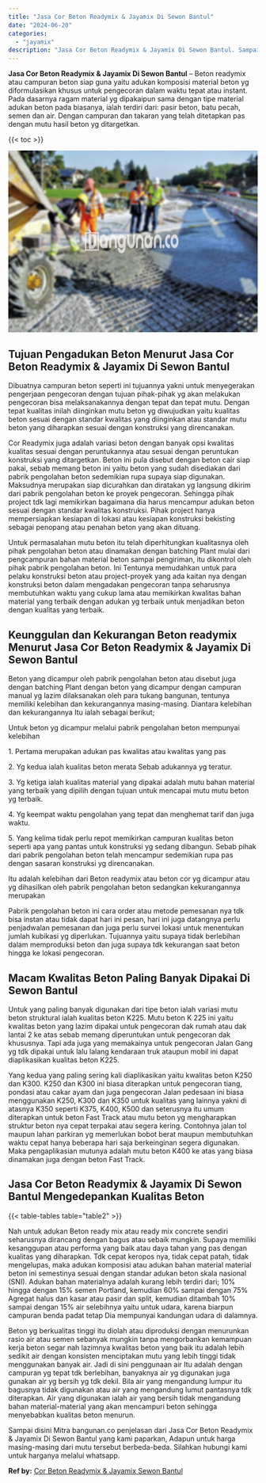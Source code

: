 ```yaml
---
title: "Jasa Cor Beton Readymix & Jayamix Di Sewon Bantul"
date: "2024-06-20"
categories: 
  - "jayamix"
description: "Jasa Cor Beton Readymix & Jayamix Di Sewon Bantul. Sampai disini Mitra bangunan.co penjelasan dari Jasa Cor Beton Readymix & Jayamix Di Sewon Bantul yang kam..."
---
```


**Jasa Cor Beton Readymix & Jayamix Di Sewon Bantul** – Beton readymix atau campuran beton siap guna yaitu adukan komposisi material beton yg diformulasikan khusus untuk pengecoran dalam waktu tepat atau instant. Pada dasarnya ragam material yg dipakaipun sama dengan tipe material adukan beton pada biasanya, ialah terdiri dari: pasir beton, batu pecah, semen dan air. Dengan campuran dan takaran yang telah ditetapkan pas dengan mutu hasil beton yg ditargetkan.

{{< toc >}}

![Jasa Cor Beton Readymix & Jayamix Di Sewon Bantul](/images/jasa-cor-readymix-40.png)

## Tujuan Pengadukan Beton Menurut Jasa Cor Beton Readymix & Jayamix Di Sewon Bantul

Dibuatnya campuran beton seperti ini tujuannya yakni untuk menyegerakan pengerjaan pengecoran dengan tujuan pihak-pihak yg akan melakukan pengecoran bisa melaksanakannya dengan tepat dan tepat mutu. Dengan tepat kualitas inilah diinginkan mutu beton yg diwujudkan yaitu kualitas beton sesuai dengan standar kwalitas yang diinginkan atau standar mutu beton yang diharapkan sesuai dengan konstruksi yang direncanakan.

Cor Readymix juga adalah variasi beton dengan banyak opsi kwalitas kualitas sesuai dengan peruntukannya atau sesuai dengan peruntukan konstruksi yang ditargetkan. Beton ini pula disebut dengan beton cair siap pakai, sebab memang beton ini yaitu beton yang sudah disediakan dari pabrik pengolahan beton sedemikian rupa supaya siap digunakan. Maksudnya merupakan siap dicurahkan dan diratakan yg langsung dikirim dari pabrik pengolahan beton ke proyek pengecoran. Sehingga pihak project tdk lagi memikirkan bagaimana dia harus mencampur adukan beton sesuai dengan standar kwalitas konstruksi. Pihak project hanya mempersiapkan kesiapan di lokasi atau kesiapan konstruksi bekisting sebagai penopang atau penahan beton yang akan dituang.

Untuk permasalahan mutu beton itu telah diperhitungkan kualitasnya oleh pihak pengolahan beton atau dinamakan dengan batching Plant mulai dari pengcampuran bahan material beton sampai pengiriman, itu dikontrol oleh pihak pabrik pengolahan beton. Ini Tentunya memudahkan untuk para pelaku konstruksi beton atau project-proyek yang ada kaitan nya dengan konstruksi beton dalam mengadakan pengecoran tanpa seharusnya membutuhkan waktu yang cukup lama atau memikirkan kwalitas bahan material yang terbaik dengan adukan yg terbaik untuk menjadikan beton dengan kualitas yang terbaik.

## Keunggulan dan Kekurangan Beton readymix Menurut Jasa Cor Beton Readymix & Jayamix Di Sewon Bantul

Beton yang dicampur oleh pabrik pengolahan beton atau disebut juga dengan batching Plant dengan beton yang dicampur dengan campuran manual yg lazim dilaksanakan oleh para tukang bangunan, tentunya memiliki kelebihan dan kekurangannya masing-masing. Diantara kelebihan dan kekurangannya Itu ialah sebagai berikut;

Untuk beton yg dicampur melalui pabrik pengolahan beton mempunyai kelebihan

1\. Pertama merupakan adukan pas kwalitas atau kwalitas yang pas

2\. Yg kedua ialah kualitas beton merata Sebab adukannya yg teratur.

3\. Yg ketiga ialah kualitas material yang dipakai adalah mutu bahan material yang terbaik yang dipilih dengan tujuan untuk mencapai mutu mutu beton yg terbaik.

4\. Yg keempat waktu pengolahan yang tepat dan menghemat tarif dan juga waktu.

5\. Yang kelima tidak perlu repot memikirkan campuran kualitas beton seperti apa yang pantas untuk konstruksi yg sedang dibangun. Sebab pihak dari pabrik pengolahan beton telah mencampur sedemikian rupa pas dengan sasaran konstruksi yg direncanakan.

Itu adalah kelebihan dari Beton readymix atau beton cor yg dicampur atau yg dihasilkan oleh pabrik pengolahan beton sedangkan kekurangannya merupakan

Pabrik pengolahan beton ini cara order atau metode pemesanan nya tdk bisa instan atau tidak dapat hari ini pesan, hari ini juga datangnya perlu penjadwalan pemesanan dan juga perlu survei lokasi untuk menentukan jumlah kubikasi yg diperlukan. Tujuannya yaitu supaya tidak berlebihan dalam memproduksi beton dan juga supaya tdk kekurangan saat beton hingga ke lokasi pengecoran.

## Macam Kwalitas Beton Paling Banyak Dipakai Di Sewon Bantul

Untuk yang paling banyak digunakan dari tipe beton ialah variasi mutu beton struktural ialah kualitas beton K225. Mutu beton K 225 ini yaitu kwalitas beton yang lazim dipakai untuk pengecoran dak rumah atau dak lantai 2 ke atas sebab memang diperuntukan untuk pengecoran dak khususnya. Tapi ada juga yang memakainya untuk pengecoran Jalan Gang yg tdk dipakai untuk lalu lalang kendaraan truk ataupun mobil ini dapat diaplikasikan kualitas beton K225.

Yang kedua yang paling sering kali diaplikasikan yaitu kwalitas beton K250 dan K300. K250 dan K300 ini biasa diterapkan untuk pengecoran tiang, pondasi atau cakar ayam dan juga pengecoran Jalan pedesaan ini biasa menggunakan K250, K300 dan K350 untuk kualitas yang lainnya yakni di atasnya K350 seperti K375, K400, K500 dan seterusnya itu umum diterapkan untuk beton Fast Track atau mutu beton yg mengharapkan struktur beton nya cepat terpakai atau segera kering. Contohnya jalan tol maupun lahan parkiran yg memerlukan bobot berat maupun membutuhkan waktu cepat hanya beberapa hari saja berkeinginan segera digunakan. Maka pengaplikasian mutunya adalah mutu beton K400 ke atas yang biasa dinamakan juga dengan beton Fast Track.

## Jasa Cor Beton Readymix & Jayamix Di Sewon Bantul Mengedepankan Kualitas Beton

{{< table-tables table="table2" >}}

Nah untuk adukan Beton ready mix atau ready mix concrete sendiri seharusnya dirancang dengan bagus atau sebaik mungkin. Supaya memiliki kesanggupan atau performa yang baik atau daya tahan yang pas dengan kualitas yang diharapkan. Tdk cepat keropos nya, tidak cepat patah, tidak mengelupas, maka adukan komposisi atau adukan bahan material material beton ini semestinya sesuai dengan standar adukan beton skala nasional (SNI). Adukan bahan materialnya adalah kurang lebih terdiri dari; 10% hingga dengan 15% semen Portland, kemudian 60% sampai dengan 75% Agregat halus dan kasar atau pasir dan split, kemudian ditambah 10% sampai dengan 15% air selebihnya yaitu untuk udara, karena biarpun campuran benda padat tetap Dia mempunyai kandungan udara di dalamnya.

Beton yg berkualitas tinggi itu diolah atau diproduksi dengan menurunkan rasio air atau semen sebanyak mungkin tanpa mengorbankan kemampuan kerja beton segar nah lazimnya kwalitas beton yang baik itu adalah lebih sedikit air dengan konsisten menciptakan mutu yang lebih tinggi tidak menggunakan banyak air. Jadi di sini penggunaan air Itu adalah dengan campuran yg tepat tdk berlebihan, banyaknya air yg digunakan juga gunakan air yg bersih yg tdk dekil. Bila air yang mengandung lumpur itu bagusnya tidak digunakan atau air yang mengandung lumut pantasnya tdk diterapkan. Air yang digunakan ialah air yang bersih tidak mengandung bahan material-material yang akan mencampuri beton sehingga menyebabkan kualitas beton menurun.

Sampai disini Mitra bangunan.co penjelasan dari Jasa Cor Beton Readymix & Jayamix Di Sewon Bantul yang kami paparkan, Adapun untuk harga masing-masing dari mutu tersebut berbeda-beda. Silahkan hubungi kami untuk harganya melalui whatsapp.

**Ref by:** [Cor Beton Readymix & Jayamix Sewon Bantul](https://id.wikipedia.org/wiki/Cor)
